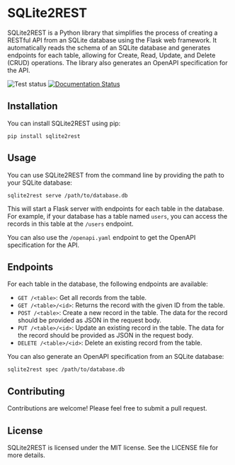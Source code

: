 # SQLite2REST

SQLite2REST is a Python library that simplifies the process of creating a RESTful API from an SQLite database using the Flask web framework. It automatically reads the schema of an SQLite database and generates endpoints for each table, allowing for Create, Read, Update, and Delete (CRUD) operations. The library also generates an OpenAPI specification for the API.

![Test status](https://img.shields.io/github/actions/workflow/status/nside/sqlite2rest/test.yaml)
[![Documentation Status](https://readthedocs.org/projects/sqlite2rest/badge/?version=latest)](https://sqlite2rest.readthedocs.io/?badge=latest)

## Installation

You can install SQLite2REST using pip:

```
pip install sqlite2rest
```


## Usage

You can use SQLite2REST from the command line by providing the path to your SQLite database:

```
sqlite2rest serve /path/to/database.db
```


This will start a Flask server with endpoints for each table in the database. For example, if your database has a table named `users`, you can access the records in this table at the `/users` endpoint.

You can also use the `/openapi.yaml` endpoint to get the OpenAPI specification for the API.

## Endpoints

For each table in the database, the following endpoints are available:

- `GET /<table>`: Get all records from the table.
- `GET /<table>/<id>`: Returns the record with the given ID from the table.
- `POST /<table>`: Create a new record in the table. The data for the record should be provided as JSON in the request body.
- `PUT /<table>/<id>`: Update an existing record in the table. The data for the record should be provided as JSON in the request body.
- `DELETE /<table>/<id>`: Delete an existing record from the table.

You can also generate an OpenAPI specification from an SQLite database:

```
sqlite2rest spec /path/to/database.db
```

## Contributing

Contributions are welcome! Please feel free to submit a pull request.

## License

SQLite2REST is licensed under the MIT license. See the LICENSE file for more details.

